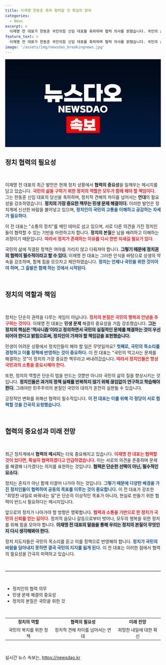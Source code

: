 ```yaml
---
title: 이재명 한동훈 축하 협력할 것 확실히 밝혀
categories:
  - News
excerpt: >
  이재명 전 대표가 한동훈 국민의힘 신임 대표를 축하하며 협력 의사를 밝혔습니다. 국민의 삶을 구하는 것은 여야가 따로 없다는 그의 발언이 정치권에 파장을 일으킬지 주목됩니다!
feature_text: >
  이재명 전 대표가 한동훈 국민의힘 신임 대표를 축하하며 협력 의사를 밝혔습니다. 국민의 삶을 구하는 것은 여야가 따로 없다는 그의 발언이 정치권에 파장을 일으킬지 주목됩니다!
image: '/assets/img/newsdao_breakingnews.jpg'
---
```


<p><img src="/assets/img/newsdao_breakingnews.jpg" alt="implanttips 속보" /></p>

<h2 data-ke-size="size26">정치 협력의 필요성</h2>

<p data-ke-size="size16">&nbsp;</p>

<p>이재명 전 대표의 최근 발언은 현재 정치 상황에서 <strong>협력의 중요성</strong>을 일깨우는 메시지를 담고 있습니다. <b><span style="color: #ee2323;">국민의 삶을 구하기 위한 정치의 역할은 모두가 함께 해야 할 책임이다.</span></b> 그는 한동훈 신임 대표의 당선을 축하하며, 정치적 견해의 차이를 넘어서는 <strong>연대</strong>의 필요성을 강조하였습니다. <b><span style="background-color: #21538527;">정치의 가장 중요한 책무는 민생 문제 해결이다.</span></b> 이러한 발언은 정치계에 신선한 바람을 불어넣고 있으며, <b><span style="color: #1a5490;">정치인이 국민의 고통을 이해하고 공감하는 자세가 필요하다.</span></b> </p>

<p>이 전 대표는 "소통의 정치"를 메인 테마로 삼고 있으며, 서로 다른 의견을 가진 정치인들이 협력할 수 있는 기반을 마련하고자 합니다. <strong>정치의 본질</strong>은 남을 배려하고 이해하는 과정이기 때문입니다. <b><span style="color: #ee2323;">따라서 정치가 존재하는 이유를 다시 한번 되새길 필요가 있다.</span></b></p>

<p>국민의 삶에 직결된 정책은 여야를 가리지 않고 다뤄져야 합니다. <b><span style="background-color: #21538527;">그렇기 때문에 정치권의 협력이 필수적이라고 할 수 있다.</span></b> 이재명 전 대표는 그러한 인식을 바탕으로 상생의 약속을 강조하며, 함께 힘을 모으자고 제안하였습니다. <b><span style="color: #1a5490;">정치는 언제나 국민을 위한 것이어야 하며, 그 출발은 함께 하는 것에서 시작된다.</span></b> </p>

<p data-ke-size="size16">&nbsp;</p>

<h2 data-ke-size="size26">정치의 역할과 책임</h2>

<p data-ke-size="size16">&nbsp;</p>

<p>정치는 단순히 권력을 다루는 게임이 아닙니다. <b><span style="color: #ee2323;">정치의 본질은 국민의 행복과 안녕을 추구하는 것이다.</span></b> 이재명 전 대표는 <strong>민생 문제</strong> 해결의 중요성을 거듭 강조했습니다. <b><span style="background-color: #21538527;">그는 정치의 핵심은 '먹사니즘'이라고 정의하면서 국민의 실질적인 문제를 해결하는 것이 우선되어야 한다고 밝힘으로써, 정치인이 가져야 할 책임감을 표현했습니다.</span></b></p>

<p>민생이 어려운 상황에서 정치인들이 해야 할 일은 무엇일까요? <b><span style="color: #1a5490;">첫째로, 국민의 목소리를 경청하고 이를 정책에 반영하는 것이 중요하다.</span></b> 이 전 대표는 "국민의 먹고사는 문제를 해결하는 것"이 정치의 가장 중요한 책무라고 써내려갔습니다. <b><span style="color: #ee2323;">따라서 정치인들은 항상 국민과의 소통을 중요시해야 한다.</span></b> </p>

<p>또한, 정치의 역할은 단순히 법을 만드는 것뿐만 아니라 국민의 삶의 질을 향상시키는 것입니다. <b><span style="background-color: #21538527;">정치인들은 과거의 정책 실패를 반복하지 않기 위해 끊임없이 연구하고 학습해야 한다.</span></b> 그래야만 민주주의의 본질인 국민의 대의가 온전히 실현될 수 있습니다. </p>

<p>긍정적인 변화를 위해선 협력이 필수적입니다. <b><span style="color: #1a5490;">이 전 대표는 이를 위해 각 정당이 서로 협력할 것을 간곡히 요청했습니다.</span></b> </p>

<p data-ke-size="size16">&nbsp;</p>

<h2 data-ke-size="size26">협력의 중요성과 미래 전망</h2>

<p data-ke-size="size16">&nbsp;</p>

<p>최근 정치계에서 <strong>협력의 메시지</strong>는 더욱 중요해지고 있습니다. <b><span style="color: #ee2323;">이재명 전 대표는 협력할 것이 있다면, 확실히 협력하겠다고 언급하였습니다.</span></b> 이는 서로의 의견을 존중하며 문제를 해결해 나가겠다는 의지를 표현하는 것입니다. <b><span style="background-color: #21538527;">협력은 단순한 선택이 아닌, 필수적인 요소다.</span></b></p>

<p>정치는 혼자가 아닌 함께 이끌어 나가야 하는 것입니다. <b><span style="color: #1a5490;">그렇기 때문에 다양한 배경을 가진 정치인들이 협력하여 공동의 목표를 이루는 것이 중요합니다.</span></b> 이 전 대표가 강조한 "희망찬 내일로 바꿔내는 일"은 단순히 이상적인 목표가 아니라, 현실로 만들기 위한 협력이 반드시 필요하다는 메시지입니다. </p>

<p>앞으로의 정치가 나아가야 할 방향은 명확합니다. <b><span style="color: #ee2323;">협력과 소통을 기반으로 한 정치가 국민의 신뢰를 얻는 길이다.</span></b> 정치적 음모나 갈등으로부터 벗어나, 모두의 행복을 위한 정치를 위해 힘을 모아야 합니다. <b><span style="background-color: #21538527;">이재명 전 대표의 말씀을 통해 우리는 정치의 본질이 무엇인지 다시 생각해봐야 한다.</span></b></p>

<p>정치 지도자들은 국민의 목소리를 듣고 이를 정책으로 반영해야 합니다. <b><span style="color: #1a5490;">정치가 국민의 바람을 담아내지 못하면 결국 국민의 지지를 잃게 된다.</span></b> 이 전 대표는 이러한 점에서 협력의 필요성을 간곡히 피력하고 있습니다. </p>

<p data-ke-size="size16">&nbsp;</p>

<hr style="height: 1px; border: none; border-top: solid 1px #ccc;"/>

<p data-ke-size="size16">&nbsp;</p>

<ul>
    <li>정치인의 협력 의무</li>
    <li>민생 문제 해결의 중요성</li>
    <li>정치의 본질은 국민을 위한 것</li>
</ul>

<p data-ke-size="size16">&nbsp;</p>

<table style="width: 100%;">
    <tbody>
        <tr>
            <td style="text-align: center; height: 17px;"><b>정치의 역할</b></td>
            <td style="text-align: center; height: 17px;"><b>협력의 필요성</b></td>
            <td style="text-align: center; height: 17px;"><b>미래 전망</b></td>
        </tr>
        <tr>
            <td style="text-align: center; height: 17px;">국민의 복지를 위한 정책</td>
            <td style="text-align: center; height: 17px;">정치적 견해 차이를 넘어서는 연대</td>
            <td style="text-align: center; height: 17px;">희망찬 내일에 대한 확신</td>
        </tr>
    </tbody>
</table>

<p data-ke-size="size16">&nbsp;</p>
실시간 뉴스 속보는, <a href="https://newsdao.kr" rel="dofollow">https://newsdao.kr</a>



